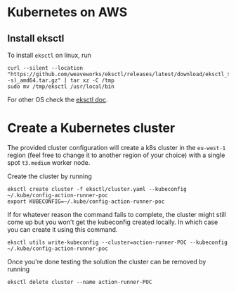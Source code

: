 # Kubernetes on AWS

## Install eksctl

To install `eksctl` on linux, run

```
curl --silent --location "https://github.com/weaveworks/eksctl/releases/latest/download/eksctl_$(uname -s)_amd64.tar.gz" | tar xz -C /tmp
sudo mv /tmp/eksctl /usr/local/bin
```

For other OS check the [eksctl doc](https://eksctl.io/introduction/#installation).

# Create a Kubernetes cluster

The provided cluster configuration will create a k8s cluster in the `eu-west-1` region (feel free to change it to another region of your choice) with a single spot `t3.medium` worker node.

Create the cluster by running

```
eksctl create cluster -f eksctl/cluster.yaml --kubeconfig ~/.kube/config-action-runner-poc
export KUBECONFIG=~/.kube/config-action-runner-poc
```

If for whatever reason the command fails to complete, the cluster might still come up but you won't get the kubeconfig created locally. In which case you can create it using this command.

```
eksctl utils write-kubeconfig --cluster=action-runner-POC --kubeconfig ~/.kube/config-action-runner-poc
```

Once you're done testing the solution the cluster can be removed by running 

```
eksctl delete cluster --name action-runner-POC
```
